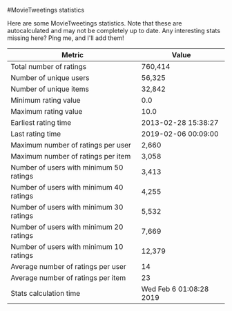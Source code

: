 #MovieTweetings statistics

Here are some MovieTweetings statistics. Note that these are autocalculated and may not be completely up to date. Any interesting stats missing here? Ping me, and I'll add them!

Metric | Value
--- | ---
Total number of ratings                 | 760,414
Number of unique users                  | 56,325
Number of unique items                  | 32,842
Minimum rating value                    | 0.0
Maximum rating value                    | 10.0
Earliest rating time                    | 2013-02-28 15:38:27
Last rating time                        | 2019-02-06 00:09:00
Maximum number of ratings per user      | 2,660
Maximum number of ratings per item      | 3,058
Number of users with minimum 50 ratings | 3,413
Number of users with minimum 40 ratings | 4,255
Number of users with minimum 30 ratings | 5,532
Number of users with minimum 20 ratings | 7,669
Number of users with minimum 10 ratings | 12,379
Average number of ratings per user      | 14
Average number of ratings per item      | 23
Stats calculation time                  | Wed Feb  6 01:08:28 2019

